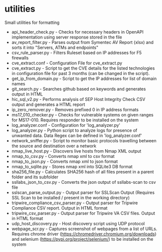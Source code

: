 # utilities
Small utilities for formatting

* api_header_check.py - Checks for necessary headers in OpenAPI implementation using server response stored in the file
* av_report_filter.py - Parses output from Symentec AV Report (xlsx) and sorts it into "Servers, ATMs and endpoints"
* csv_rule_parser.py - Filters Ruleset based on IP addresses for F5 firewalls
* cve_extract.conf - Configuration File for cve_extract.py
* cve_extract.py - Script to get the CVE details for the listed technologies in configuration file for past 3 months (can be changed in the script).
* get_ip_from_domain.py - Script to get the IP addresses for list of domain names
* git_search.py - Searches github based on keywords and generates output in HTML
* hic_sql_v2.py - Performs analysis of SEP Host Integrity Check CSV output and generates a HTML report
* ip_zero_remover.py - Removes prefixed 0 in IP address formats
* ms17_010_checker.py - Checks for vulnerable systems on given ranges for MS17-010. Requires responder to be installed on the system
* log_analyzer.conf - Configuration for 'log_analyzer.py'
* log_analyzer.py - Python script to analyze logs for presence of unwanted data. Data Regex can be defined in 'log_analyzer.conf'
* network_sniffer.py - Script to monitor basic protocols travelling between the source and destination over a network
* nmap_live_host.py - Discovers live hosts from Nmap XML output
* nmap_to_csv.py - Converts nmap xml to csv format
* nmap_to_json.py - Converts nmap xml to json format
* nmap_to_sqlite.py - Stores nmap xml into SQLite3 DB format
* sha256_file.py - Calculates SHA256 hash of all files present in a parent folder and its subfolder
* ssllabs_json_to_csv.py - Converts the json output of ssllabs-scan to csv file
* sslscan_parse_output.py - Output parser for SSLScan Output (Requires SSL Scan to be installed / present in the working directory)
* tripwire_compliance_csv_parser.py - Output parser for Tripwire Compliance CSV report. Output in HTML format
* tripwire_csv_parser.py - Output parser for Tripwire VA CSV files. Output in HTML format
* udp_host_discovery.py - Host discovery script using UDP protocol
* webpage_scr.py - Captures screenshot of webpages from a list of URLs. Requires chrome driver (https://chromedriver.chromium.org/downloads) and selenium (https://pypi.org/project/selenium/) to be installed on the system
